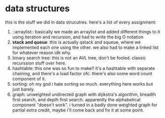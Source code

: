 # data structures

this is the stuff we did in data strucutres.  here's a list of every assignment:

1. ::arraylist:: basically we made an arraylist and added different things to it using iteration and recursion, and had to write the big O notation
2. __stack and queue__: this is actually qstack and squeue, where we implemented each one using the other.  we also had to make a linked list for whatever reason idk why.
3. binary search tree: this is not an AVL tree, don't be fooled.  classic recurssion stuff over here.
4. hashtable: this one was so fun to make!!  it's a hashtable with separate chaining, and there's a load factor ofc.  there's also some word count component of it.
5. sorting: oh my god i hate sorting so much.  everything here works but just barely.
6. graph: unweighted undirected graph with dijikstra's algorithm, breadth first search, and depth first search.  apparently the alphabetical component "doesn't work".  i turned in a badly done weighted graph for partial extra credit, maybe i'll come back and fix it at some point.

